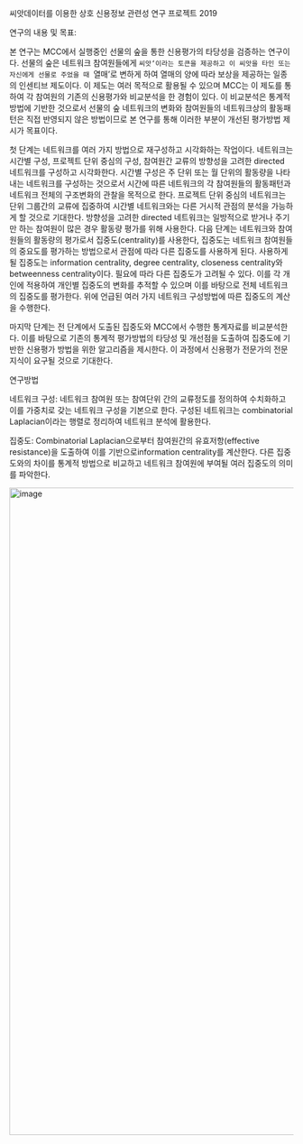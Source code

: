 씨앗데이터를 이용한 상호 신용정보 관련성 연구 프로젝트 2019

연구의 내용 및 목표: 

본 연구는 MCC에서 실행중인 선물의 숲을 통한 신용평가의 타당성을 검증하는 연구이다. 
선물의 숲은 네트워크 참여원들에게 `씨앗‘이라는 토큰을 제공하고 이 씨앗을 타인 또는 자신에게 선물로 주었을 때 `열매’로 변하게 하여 열매의 양에 따라 보상을 제공하는 일종의 인센티브 제도이다. 이 제도는 여러 목적으로 활용될 수 있으며 MCC는 이 제도를 통하여 각 참여원의 기존의 신용평가와 비교분석을 한 경험이 있다. 이 비교분석은 통계적 방법에 기반한 것으로서 선물의 숲 네트워크의 변화와 참여원들의 네트워크상의 활동패턴은 직접 반영되지 않은 방법이므로 본 연구를 통해 이러한 부분이 개선된 평가방법 제시가 목표이다.

첫 단계는 네트워크를 여러 가지 방법으로 재구성하고 시각화하는 작업이다. 네트워크는 시간별 구성, 프로젝트 단위 중심의 구성, 참여원간 교류의 방향성을 고려한 directed 네트워크를 구성하고 시각화한다. 시간별 구성은 주 단위 또는 월 단위의 활동량을 나타내는 네트워크를 구성하는 것으로서 시간에 따른 네트워크의 각 참여원들의 활동패턴과 네트워크 전체의 구조변화의 관찰을 목적으로 한다. 프로젝트 단위 중심의 네트워크는 단위 그룹간의 교류에 집중하여 시간별 네트워크와는 다른 거시적 관점의 분석을 가능하게 할 것으로 기대한다. 방향성을 고려한 directed 네트워크는 일방적으로 받거나 주기만 하는 참여원이 많은 경우 활동량 평가를 위해 사용한다. 
다음 단계는 네트워크와 참여원들의 활동량의 평가로서 집중도(centrality)를 사용한다, 집중도는 네트워크 참여원들의 중요도를 평가하는 방법으로서 관점에 따라 다른 집중도를 사용하게 된다. 사용하게 될 집중도는 information centrality, degree centrality, closeness centrality와 betweenness centrality이다. 필요에 따라 다른 집중도가 고려될 수 있다.      이를 각 개인에 적용하여 개인별 집중도의 변화를 추적할 수 있으며 이를 바탕으로 전체 네트워크의 집중도를 평가한다. 위에 언급된 여러 가지 네트워크 구성방법에 따른  집중도의 계산을 수행한다.

마지막 단계는 전 단계에서 도출된 집중도와 MCC에서 수행한 통계자료를 비교분석한다. 이를 바탕으로 기존의 통계적 평가방법의 타당성 및 개선점을 도출하여 집중도에 기반한 신용평가 방법을 위한 알고리즘을 제시한다. 이 과정에서 신용평가 전문가의 전문지식이 요구될 것으로 기대한다. 


연구방법
 
네트워크 구성: 네트워크 참여원 또는 참여단위 간의 교류정도를 정의하여 수치화하고 이를 가중치로 갖는 네트워크 구성을 기본으로 한다. 구성된 네트워크는 combinatorial Laplacian이라는 행렬로 정리하여 네트워크 분석에 활용한다.  

집중도: Combinatorial Laplacian으로부터 참여원간의 유효저항(effective resistance)을  도출하여 이를 기반으로information centrality를 계산한다. 다른 집중도와의 차이를 통계적 방법으로 비교하고 네트워크 참여원에 부여될 여러 집중도의 의미를 파악한다.  


<img width="1148" alt="image" src="https://user-images.githubusercontent.com/109775055/215021017-102dbfe6-a570-4a1a-a597-1129038b7479.png">
